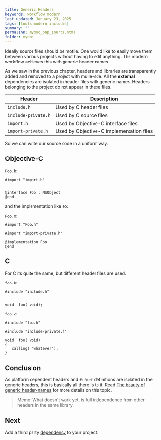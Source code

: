 ```yaml
---
title: Generic Headers
keywords: workflow modern
last_updated: January 23, 2025
tags: [tools modern includes]
summary: ""
permalink: mydoc_pnp_source.html
folder: mydoc
---
```


Ideally source files should be motile. One would like to easily move them
between various projects without having to edit anything. The modern workflow
achieves this with generic header names.

As we saw in the
previous chapter, headers and libraries are transparently added and removed
to a project with mulle-sde. All the **external** dependencies are isolated
in header files with generic names. Headers belonging to the project do not
appear in these files.

| Header               | Description
|----------------------|-------------------
| `include.h`          | Used by C header files
| `include-private.h`  | Used by C source files
| `import.h`           | Used by Objective-C interface files
| `import-private.h`   | Used by Objective-C implementation files



So we can write our source code in a uniform way.

## Objective-C


`Foo.h`:

``` objc
#import "import.h"


@interface Foo : NSObject
@end
```

and the implementation like so:

`Foo.m`:

``` objc
#import "Foo.h"

#import "import-private.h"

@implementation Foo
@end
```


## C

For C its quite the same, but different header files are used.

`foo.h`:

``` objc
#include "include.h"


void  foo( void);
```

`foo.c`:

``` objc
#include "foo.h"

#include "include-private.h"

void  foo( void)
{
   calling( "whatever");
}
```


## Conclusion

As platform dependent headers and `#ifdef` definitions are isolated in
the generic headers, this is basically all there is to it. Read [The beauty of generic header-names](https://www.mulle-kybernetik.com/weblog/2019/beauty_of_generic_headers.html)
for more details on this topic.


> Memo: What doesn't work yet, is full independence from other headers in the
> same library.



## Next

Add a third party [dependency](mydoc_pnp_dependency.html) to your project.

